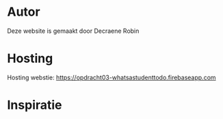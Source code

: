 # Autor

Deze website is gemaakt door Decraene Robin

# Hosting

Hosting webstie: https://opdracht03-whatsastudenttodo.firebaseapp.com

# Inspiratie
